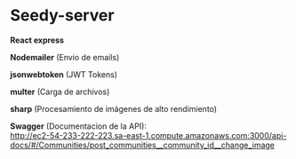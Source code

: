 # Seedy-server

**React express**

**Nodemailer** (Envio de emails)

**jsonwebtoken** (JWT Tokens)

**multer** (Carga de archivos)

**sharp** (Procesamiento de imágenes de alto rendimiento)

**Swagger** (Documentacion de la API):<br>
http://ec2-54-233-222-223.sa-east-1.compute.amazonaws.com:3000/api-docs/#/Communities/post_communities__community_id__change_image
